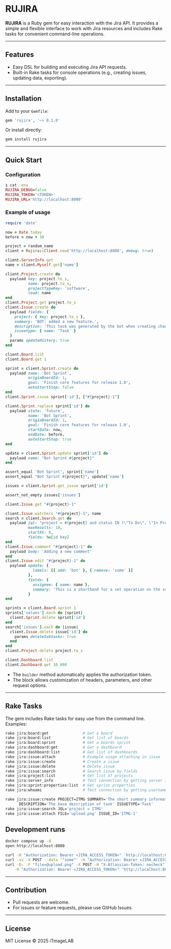 # RUJIRA

**RUJIRA** is a Ruby gem for easy interaction with the Jira API. It provides a simple and flexible interface to work with Jira resources and includes Rake tasks for convenient command-line operations.

---

## Features

* Easy DSL for building and executing Jira API requests.
* Built-in Rake tasks for console operations (e.g., creating issues, updating data, exporting).

---

## Installation

Add to your `Gemfile`:

```ruby
gem 'rujira', '~> 0.1.0'
```

Or install directly:

```bash
gem install rujira
```

---

## Quick Start

### Configuration

```ruby
❯ cat .env
RUJIRA_DEBUG=false
RUJIRA_TOKEN='<TOKEN>'
RUJIRA_URL='http://localhost:8080'
```

### Example of usage

```ruby
require 'date'

now = Date.today
before = now + 30

project = random_name
client = Rujira::Client.new('http://localhost:8080', debug: true)

client.ServerInfo.get
name = client.Myself.get['name']

client.Project.create do
  payload key: project.to_s,
          name: project.to_s,
          projectTypeKey: 'software',
          lead: name
end
client.Project.get project.to_s
client.Issue.create do
  payload fields: {
    project: { key: project.to_s },
    summary: 'BOT: added a new feature.',
    description: 'This task was generated by the bot when creating changes in the repository.',
    issuetype: { name: 'Task' }
  }
  params updateHistory: true
end

client.Board.list
client.Board.get 1

sprint = client.Sprint.create do
  payload name: 'Bot Sprint',
          originBoardId: 1,
          goal: 'Finish core features for release 1.0',
          autoStartStop: false
end
client.Sprint.issue sprint['id'], ["#{project}-1"]

client.Sprint.replace sprint['id'] do
  payload state: 'future',
          name: 'Bot Sprint',
          originBoardId: 1,
          goal: 'Finish core features for release 1.0',
          startDate: now,
          endDate: before,
          autoStartStop: true
end

update = client.Sprint.update sprint['id'] do
  payload name: "Bot Sprint #{project}"
end

assert_equal 'Bot Sprint', sprint['name']
assert_equal "Bot Sprint #{project}", update['name']

issues = client.Sprint.get_issue sprint['id']

assert_not_empty issues['issues']

client.Issue.get "#{project}-1"

client.Issue.watchers "#{project}-1", name
search = client.Search.get do
  payload jql: "project = #{project} and status IN (\"To Do\", \"In Progress\") ORDER BY issuekey",
          maxResults: 10,
          startAt: 0,
          fields: %w[id key]
end
client.Issue.comment "#{project}-1" do
  payload body: 'Adding a new comment'
end
client.Issue.edit "#{project}-1" do
  payload update: {
            labels: [{ add: 'bot' }, { remove: 'some' }]
          },
          fields: {
            assignee: { name: name },
            summary: 'This is a shorthand for a set operation on the summary field'
          }
end

sprints = client.Board.sprint 1
sprints['values'].each do |sprint|
  client.Sprint.delete sprint['id']
end
search['issues'].each do |issue|
  client.Issue.delete issue['id'] do
    params deleteSubtasks: true
  end
end
client.Project.delete project.to_s

client.Dashboard.list
client.Dashboard.get 10_000
```

* The `builder` method automatically applies the authorization token.
* The block allows customization of headers, parameters, and other request options.

---

## Rake Tasks

The gem includes Rake tasks for easy use from the command line. Examples:

```bash
rake jira:board:get               # Get a board
rake jira:board:list              # Get list of boards
rake jira:board:sprint            # Get a boards sprint
rake jira:dashboard:get           # Get a dashboard
rake jira:dashboard:list          # Get list of dashboards
rake jira:issue:attach            # Example usage attaching in issue
rake jira:issue:create            # Create a issue
rake jira:issue:delete            # Delete issue
rake jira:issue:search            # Search issue by fields
rake jira:project:list            # Get list of projects
rake jira:server_info             # Test connection by getting server information
rake jira:sprint:properties:list  # Get sprint properties
rake jira:whoami                  # Test connection by getting username
```

```bash
rake jira:issue:create PROJECT=ITMG SUMMARY='The short summary information' \
      DESCRIPTION='The base description of task' ISSUETYPE='Task'
rake jira:issue:search JQL='project = ITMG'
rake jira:issue:attach FILE='upload.png' ISSUE_ID='ITMG-1'
```

## Development runs

```bash
docker compose up -d
open http://localhost:8080

```

```bash
curl -H "Authorization: Bearer <JIRA_ACCESS_TOKEN>" 'http://localhost:8080/rest/api/2/search?expand=summary'
curl -vv -X POST --data '"some"' -H "Authorization: Bearer <JIRA_ACCESS_TOKEN>" -H "Content-Type: application/json" 'http://localhost:8080/rest/api/2/issue/ITMG-70/watchers'
curl -D- -F "file=@upload.png" -X POST -H "X-Atlassian-Token: nocheck" \
    -H "Authorization: Bearer <JIRA_ACCESS_TOKEN>" 'http://localhost:8080/rest/api/2/issue/ITMG-70/attachments'

```

---

## Contribution

* Pull requests are welcome.
* For issues or feature requests, please use GitHub Issues.

---

## License

MIT License © 2025 iTmageLAB
